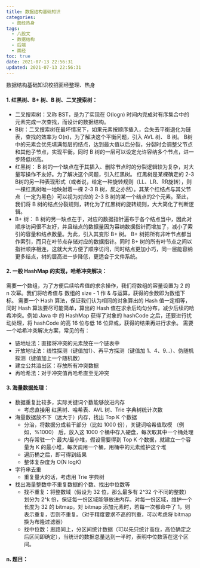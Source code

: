 ```yaml
---
title: 数据结构基础知识
categories:
  - 面经热身
tags:
  - 八股文
  - 数据结构
  - 后端
  - 面经
toc: true
date: 2021-07-13 22:56:31
updated: 2021-07-13 22:56:31
---
```


[//]: # (下一行开始到<!--more-->为引文部分，引文会显示在预览中)
数据结构基础知识校招面经整理、热身
<!--more-->
<script id="__bs_script__">//<![CDATA[
    document.write("<script async src='http://HOST:3000/browser-sync/browser-sync-client.js?v=2.26.14'><\/script>".replace("HOST", location.hostname));
//]]></script>

[//]: # (下一行开始为正文)
#### 1. 红黑树、B+ 树、B 树、二叉搜索树：
* 二叉搜索树：又称 BST，是为了实现在 O(logn) 时间内完成对有序集合中的元素完成一次查找，而设计的数据结构。
*  B树：二叉搜索树在最坏情况下，如果元素按顺序插入，会失去平衡退化为链表，查找的效率为 O(n)，为了解决这个平衡问题，引入 AVL 树、 B 树。
B树中的元素会优先填满每层的结点，达到最大值以后分裂，分裂时会调整父节点和其他子节点，实现平衡。同时 B 树的一层可以设定允许容纳多个节点，进一步降低树高。
* 红黑树： B 树的一个缺点在于其插入、删除节点时的分裂逻辑较为复杂，对大量写操作不友好。为了解决这个问题，引入红黑树。
红黑树是某棵确定的 2-3 B树的另一种表现形式（或者说，给定一种旋转规则（LL、LR、RR旋转），则一棵红黑树唯一地映射着一棵 2-3 B 树，反之亦然）。其某个红结点与其父节点（一定为黑色）可以视为对应的 2-3 B 树的某一个结点的2个元素。至此，我们将 B 树的结点分裂规则，转化为了红黑树的旋转规则，大大简化了判断逻辑。
* B+ 树： B 树的另一缺点在于，对应的数据指针遍布于各个结点当中，因此对顺序访问很不友好，并且结点的数据量因为容纳数据指针而增加了，减小了索引的容量和结点数量。为此，引入其变形 B+ 树。
B+ 树把所有非叶节点都当作索引，而只在叶节点存储对应的数据指针。同时 B+ 树的所有叶节点之间以指针顺序相连，这就大大方便了顺序访问，同时结点更加小巧，同一层能容纳更多结点，树的层高进一步降低，更适合于文件系统。

#### 2. 一般 HashMap 的实现，哈希冲突解决：
需要一个数组，为了方便后续哈希值的求余操作，我们将数组的容量设置为 2 的 n 次幂。我们将哈希值与 数组的 size - 1 作 & 与运算，获得的余数即为数组下标。
需要一个 Hash 算法，保证我们认为相同的对象算出的 Hash 值一定相等，同时 Hash 算法要尽可能简单，算出的 Hash 值在求余后均匀分布，减少后续的哈希冲突。例如 Java 中 的 HashMap 获得了对象的 hashCode 之后，还要进行扰动处理，将 hashCode 的高 16 位与低 16 位异或，获得的结果再进行求余。
需要一个哈希冲突解决方案，常见的有：

* 链地址法：直接将冲突的元素放在一个链表中
* 开放地址法：线性探测（键值加1）、再平方探测（键值加 1、4、9...）、伪随机探测（键值加上一个随机数）
* 建立公共溢出区：存放所有冲突数据
* 再哈希法：对于冲突值再哈希直至无冲突


#### 3. 海量数据处理：
* 数据重复比较多，实际关键词个数能够放进内存
  - 考虑直接用 红黑树、哈希表、AVL 树、Trie 字典树统计次数
* 海量数据放不下（远大于）内存，找出 Top K 个数据
  - 分治，将数据分成若干部分（比如 1000 份），关键词哈希值取模 （例如，%1000） 后，放入这 1000 个桶中存入硬盘，每次取其中一个桶处理
  - 内存常驻一个 最大/最小堆，假设需要得到 Top K 个数据，就建立一个容量为 K 的最小堆，每次调用一个桶，用桶中的元素维护这个堆
  - 遍历桶之后，即可得到结果
  - 整体复杂度为 O(N logK)
* 字符串去重
  - 重复量大的话，考虑用 Trie 字典树
* 找出海量整数中不重复数据的个数、找出中位数等
  - 找不重复：将整数域（假设为 32 位，那么最多有 2^32 个不同的整数）划分为 2^k 份，保证每一份区域能够放进内存。对每一份区域，维护一个长度为 32 的 bitmap。对 bitmap 添加元素时，若每一次都命中了 1，则表示重复，否则不重复。（对于精度要求不高的判重，可以考虑将 bitmap 换为布隆过滤器）
  - 找中位数：思路同上，分区间统计数据（可以先只统计高位，高位确定之后区间即确定），当统计的数据总量达到一半时，表明中位数落在这个区间。

#### n. 题目：
